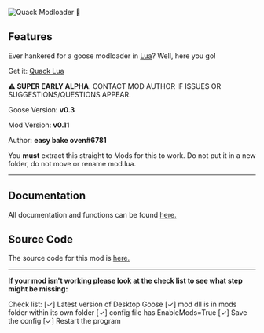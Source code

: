![Quack Modloader 🦆](https://i.imgur.com/UoSO3oD.png)

## Features

Ever hankered for a goose modloader in [Lua](https://www.lua.org/)? Well, here you go!

Get it: [Quack Lua](https://github.com/cuboide/QuackLuaModloader/releases/latest)

**⚠ SUPER EARLY ALPHA**. CONTACT MOD AUTHOR IF ISSUES OR SUGGESTIONS/QUESTIONS APPEAR.

Goose Version: **v0.3**

Mod Version: **v0.11**

Author: **easy bake oven#6781**

You **must** extract this straight to Mods for this to work. Do not put it in a new folder, do not move or rename mod.lua.

---

## Documentation
All documentation and functions can be found [here.](https://github.com/cuboide/QuackLuaModloader/blob/master/README.md)

## Source Code
The source code for this mod is [here.](https://github.com/cuboide/QuackLuaModloader)


---

**If your mod isn't working please look at the check list to see what  step might be missing:**

Check list:
[✓] Latest version of Desktop Goose
[✓] mod dll is in mods folder within its own folder
[✓] config file has EnableMods=True
[✓] Save the config
[✓] Restart the program